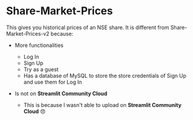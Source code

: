 # Share-Market-Prices
This gives you historical prices of an NSE share. It is different from Share-Market-Prices-v2 because:
- More functionalities
   - Log In
   - Sign Up
   - Try as a guest
   - Has a database of MySQL to store the store credentials of Sign Up and use them for Log In

- Is not on **Streamlit Community Cloud**
   - This is because I wasn't able to upload on **Streamlit Community Cloud** :disappointed:
